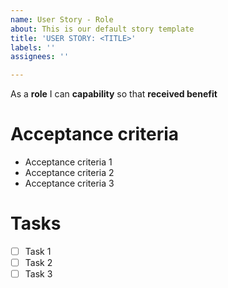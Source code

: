 ```yaml
---
name: User Story - Role
about: This is our default story template
title: 'USER STORY: <TITLE>'
labels: ''
assignees: ''

---
```


As a **role** I can **capability** so that **received benefit**

# Acceptance criteria

* Acceptance criteria 1
* Acceptance criteria 2
* Acceptance criteria 3

# Tasks

- [ ] Task 1
- [ ] Task 2
- [ ] Task 3
